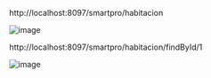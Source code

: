http://localhost:8097/smartpro/habitacion

![image](https://github.com/arianr2014/hotelproRest/assets/7255366/e97110b1-d05e-42dd-89f1-5e38e2735d27)


http://localhost:8097/smartpro/habitacion/findById/1

![image](https://github.com/arianr2014/hotelproRest/assets/7255366/ffee700b-dfb5-4686-a8ea-c1558c7d0a26)

